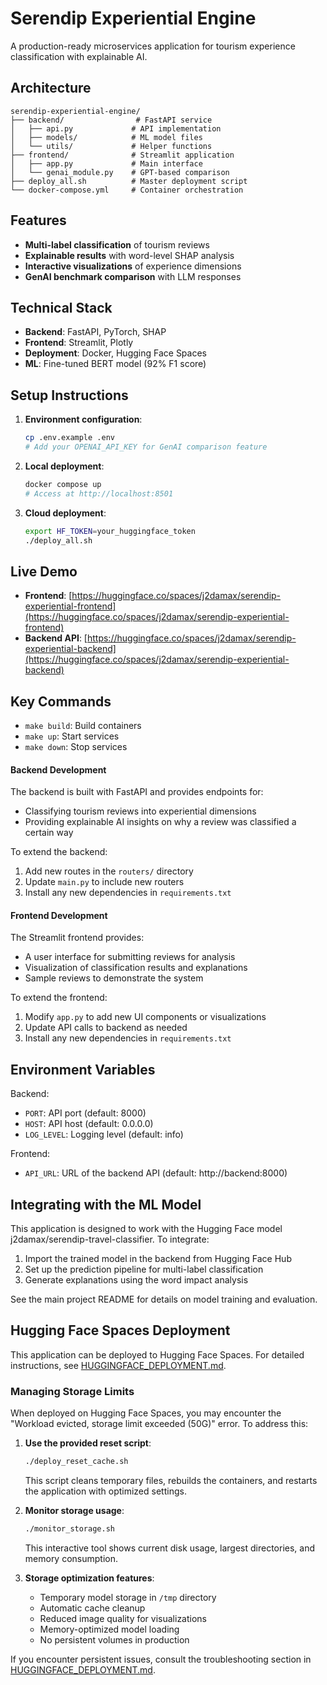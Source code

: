 # Serendip Experiential Engine

A production-ready microservices application for tourism experience classification with explainable AI.

## Architecture

```
serendip-experiential-engine/
├── backend/                # FastAPI service
│   ├── api.py             # API implementation
│   ├── models/            # ML model files
│   └── utils/             # Helper functions
├── frontend/              # Streamlit application
│   ├── app.py             # Main interface
│   └── genai_module.py    # GPT-based comparison
├── deploy_all.sh          # Master deployment script
└── docker-compose.yml     # Container orchestration
```

## Features

- **Multi-label classification** of tourism reviews
- **Explainable results** with word-level SHAP analysis
- **Interactive visualizations** of experience dimensions
- **GenAI benchmark comparison** with LLM responses

## Technical Stack

- **Backend**: FastAPI, PyTorch, SHAP
- **Frontend**: Streamlit, Plotly
- **Deployment**: Docker, Hugging Face Spaces
- **ML**: Fine-tuned BERT model (92% F1 score)

## Setup Instructions

1. **Environment configuration**:
   ```bash
   cp .env.example .env
   # Add your OPENAI_API_KEY for GenAI comparison feature
   ```

2. **Local deployment**:
   ```bash
   docker compose up
   # Access at http://localhost:8501
   ```

3. **Cloud deployment**:
   ```bash
   export HF_TOKEN=your_huggingface_token
   ./deploy_all.sh
   ```

## Live Demo

- **Frontend**: [https://huggingface.co/spaces/j2damax/serendip-experiential-frontend](https://huggingface.co/spaces/j2damax/serendip-experiential-frontend)
- **Backend API**: [https://huggingface.co/spaces/j2damax/serendip-experiential-backend](https://huggingface.co/spaces/j2damax/serendip-experiential-backend)

## Key Commands

- `make build`: Build containers
- `make up`: Start services
- `make down`: Stop services

#### Backend Development

The backend is built with FastAPI and provides endpoints for:

- Classifying tourism reviews into experiential dimensions
- Providing explainable AI insights on why a review was classified a certain way

To extend the backend:

1. Add new routes in the `routers/` directory
2. Update `main.py` to include new routers
3. Install any new dependencies in `requirements.txt`

#### Frontend Development

The Streamlit frontend provides:

- A user interface for submitting reviews for analysis
- Visualization of classification results and explanations
- Sample reviews to demonstrate the system

To extend the frontend:

1. Modify `app.py` to add new UI components or visualizations
2. Update API calls to backend as needed
3. Install any new dependencies in `requirements.txt`

## Environment Variables

Backend:

- `PORT`: API port (default: 8000)
- `HOST`: API host (default: 0.0.0.0)
- `LOG_LEVEL`: Logging level (default: info)

Frontend:

- `API_URL`: URL of the backend API (default: http://backend:8000)

## Integrating with the ML Model

This application is designed to work with the Hugging Face model j2damax/serendip-travel-classifier. To integrate:

1. Import the trained model in the backend from Hugging Face Hub
2. Set up the prediction pipeline for multi-label classification
3. Generate explanations using the word impact analysis

See the main project README for details on model training and evaluation.

## Hugging Face Spaces Deployment

This application can be deployed to Hugging Face Spaces. For detailed instructions, see [HUGGINGFACE_DEPLOYMENT.md](./HUGGINGFACE_DEPLOYMENT.md).

### Managing Storage Limits

When deployed on Hugging Face Spaces, you may encounter the "Workload evicted, storage limit exceeded (50G)" error. To address this:

1. **Use the provided reset script**:

   ```bash
   ./deploy_reset_cache.sh
   ```

   This script cleans temporary files, rebuilds the containers, and restarts the application with optimized settings.

2. **Monitor storage usage**:

   ```bash
   ./monitor_storage.sh
   ```

   This interactive tool shows current disk usage, largest directories, and memory consumption.

3. **Storage optimization features**:
   - Temporary model storage in `/tmp` directory
   - Automatic cache cleanup
   - Reduced image quality for visualizations
   - Memory-optimized model loading
   - No persistent volumes in production

If you encounter persistent issues, consult the troubleshooting section in [HUGGINGFACE_DEPLOYMENT.md](./HUGGINGFACE_DEPLOYMENT.md).
